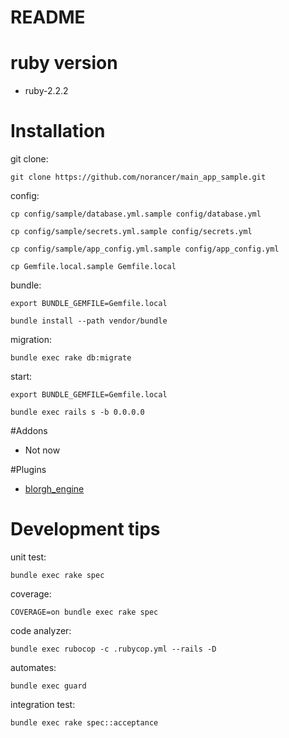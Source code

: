 README
==========

# ruby version

* ruby-2.2.2

# Installation

git clone:

`git clone https://github.com/norancer/main_app_sample.git`

config:

`cp config/sample/database.yml.sample config/database.yml`

`cp config/sample/secrets.yml.sample config/secrets.yml`

`cp config/sample/app_config.yml.sample config/app_config.yml`

`cp Gemfile.local.sample Gemfile.local`

bundle:

`export BUNDLE_GEMFILE=Gemfile.local`

`bundle install --path vendor/bundle`

migration:

`bundle exec rake db:migrate`

start:

`export BUNDLE_GEMFILE=Gemfile.local`

`bundle exec rails s -b 0.0.0.0`

#Addons

* Not now

#Plugins

* [blorgh_engine](https://github.com/norancer/blorgh_engine)


# Development tips

unit test:

`bundle exec rake spec`

coverage:

`COVERAGE=on bundle exec rake spec`

code analyzer:

`bundle exec rubocop -c .rubycop.yml --rails -D`

automates:

`bundle exec guard`

integration test:

`bundle exec rake spec::acceptance`

